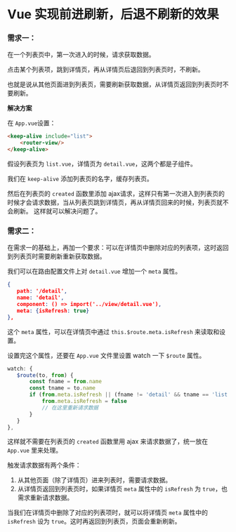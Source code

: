 # Vue 实现前进刷新，后退不刷新的效果
### 需求一：
在一个列表页中，第一次进入的时候，请求获取数据。

点击某个列表项，跳到详情页，再从详情页后退回到列表页时，不刷新。

也就是说从其他页面进到列表页，需要刷新获取数据，从详情页返回到列表页时不要刷新。

**解决方案**

 在 `App.vue`设置：
```html
<keep-alive include="list">
    <router-view/>
</keep-alive>
```

 假设列表页为 `list.vue`，详情页为 `detail.vue`，这两个都是子组件。

 我们在 `keep-alive` 添加列表页的名字，缓存列表页。

 然后在列表页的 `created` 函数里添加 ajax请求，这样只有第一次进入到列表页的时候才会请求数据，当从列表页跳到详情页，再从详情页回来的时候，列表页就不会刷新。
 这样就可以解决问题了。

 ### 需求二：

 在需求一的基础上，再加一个要求：可以在详情页中删除对应的列表项，这时返回到列表页时需要刷新重新获取数据。

 我们可以在路由配置文件上对 `detail.vue` 增加一个 `meta` 属性。
 ```json
{
    path: '/detail',
    name: 'detail',
    component: () => import('../view/detail.vue'),
    meta: {isRefresh: true}
},
 ```
 这个 `meta` 属性，可以在详情页中通过 `this.$route.meta.isRefresh` 来读取和设置。

 设置完这个属性，还要在 `App.vue` 文件里设置 watch 一下 `$route` 属性。
 ```js
watch: {
    $route(to, from) {
        const fname = from.name
        const tname = to.name
        if (from.meta.isRefresh || (fname != 'detail' && tname == 'list')) {
            from.meta.isRefresh = false
            // 在这里重新请求数据
        }
    }
},
 ```
 这样就不需要在列表页的 `created` 函数里用 ajax 来请求数据了，统一放在 `App.vue` 里来处理。

 触发请求数据有两个条件：

 1. 从其他页面（除了详情页）进来列表时，需要请求数据。
 2. 从详情页返回到列表页时，如果详情页 `meta` 属性中的 `isRefresh` 为 `true`，也需求重新请求数据。

 当我们在详情页中删除了对应的列表项时，就可以将详情页 `meta` 属性中的 `isRefresh` 设为 `true`。这时再返回到列表页，页面会重新刷新。